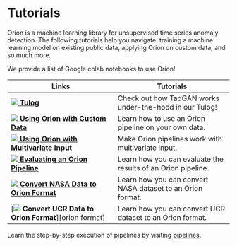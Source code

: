 # Tutorials

Orion is a machine learning library for unsupervised time series anomaly detection. The following tutorials help you navigate: training a machine learning model on existing public data, applying Orion on custom data, and so much more.


We provide a list of Google colab notebooks to use Orion!

| Links                                                                               | Tutorials                                                            |
| ----------------------------------------------------------------------------------- | -------------------------------------------------------------------- |
| [![][Colab Logo] **Tulog**][tulog]                                                  | Check out how TadGAN works under-the-hood in our Tulog!              |
| [![][Colab Logo] **Using Orion with Custom Data**][custom data]                     | Learn how to use an Orion pipeline on your own data.                 |
| [![][Colab Logo] **Using Orion with Multivariate Input**][multivariate pipeline]    | Make Orion pipelines work with multivariate input.                   |
| [![][Colab Logo] **Evaluating an Orion Pipeline**][pipeline evaluation]             | Learn how you can evaluate the results of an Orion pipeline.         |
| [![][Colab Logo] **Convert NASA Data to Orion Format**][nasa orion format]          | Learn how you can convert NASA dataset to an Orion format.           |
| [![][Colab Logo] **Convert UCR Data to Orion Format**][orion format]                | Learn how you can convert UCR dataset to an Orion format.            |

[Colab Logo]: https://github.com/sintel-dev/Orion/blob/master/docs/images/google_colab.png
[tulog]: https://colab.research.google.com/drive/1TVNK6HroahDeFFl06oOFYISt5JLLSSLO?usp=drive_link
[custom data]: https://colab.research.google.com/drive/1oYTqKe7GGIgvB7VffH0xllg77zUBpd7S?usp=drive_link
[multivariate pipeline]: https://colab.research.google.com/drive/1kOcfkr054oQkxxXUv9HlZbAk1QluFBjY?usp=drive_link
[pipeline evaluation]: https://colab.research.google.com/drive/1DZX5GDDP99gUlGLBos1sKwpapi8PQTIv?usp=drive_link
[nasa orion format]: https://colab.research.google.com/drive/1kJRmrb8ONg7vLMhdeCiP3aNntPCn8vZk?usp=drive_link
[ucr orion format]: https://colab.research.google.com/drive/1QsYjUX3DgS8ccvDtxEgLeHHmbtPViIqV?usp=drive_link

Learn the step-by-step execution of pipelines by visiting [pipelines](https://drive.google.com/drive/folders/13Iu0u9veoQVRSdQLSkdsUpETFs12FXid?usp=drive_link).